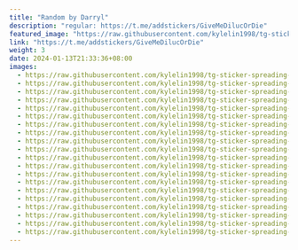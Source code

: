 ```yaml
---
title: "Random by Darryl"
description: "regular: https://t.me/addstickers/GiveMeDilucOrDie"
featured_image: "https://raw.githubusercontent.com/kylelin1998/tg-sticker-spreading-worldwide-images/main/img/3bd9aa72-cba7-4260-ab9e-61eb88713093.jpg"
link: "https://t.me/addstickers/GiveMeDilucOrDie"
weight: 3
date: 2024-01-13T21:33:36+08:00
images:
  - https://raw.githubusercontent.com/kylelin1998/tg-sticker-spreading-worldwide-images/main/img/3bd9aa72-cba7-4260-ab9e-61eb88713093.jpg
  - https://raw.githubusercontent.com/kylelin1998/tg-sticker-spreading-worldwide-images/main/img/e17de398-a668-49b9-808f-a4ebffa4c0f2.jpg
  - https://raw.githubusercontent.com/kylelin1998/tg-sticker-spreading-worldwide-images/main/img/ff1a248c-94cc-4681-b2fa-82fce9380da3.jpg
  - https://raw.githubusercontent.com/kylelin1998/tg-sticker-spreading-worldwide-images/main/img/bd425b43-03be-422f-b9e4-6a4e1d25fc99.jpg
  - https://raw.githubusercontent.com/kylelin1998/tg-sticker-spreading-worldwide-images/main/img/5add3c6b-9200-4fbc-bca4-7efec1cef913.jpg
  - https://raw.githubusercontent.com/kylelin1998/tg-sticker-spreading-worldwide-images/main/img/62518b09-a66f-4d36-9c97-d956835d09b8.jpg
  - https://raw.githubusercontent.com/kylelin1998/tg-sticker-spreading-worldwide-images/main/img/e948f8d7-22a0-490e-88c6-ba4080dd49ee.jpg
  - https://raw.githubusercontent.com/kylelin1998/tg-sticker-spreading-worldwide-images/main/img/a15d8a54-1fae-4b9e-8acf-e9d3e6457d22.jpg
  - https://raw.githubusercontent.com/kylelin1998/tg-sticker-spreading-worldwide-images/main/img/29a9ff72-c7ca-4a68-a0bb-232318bb6227.jpg
  - https://raw.githubusercontent.com/kylelin1998/tg-sticker-spreading-worldwide-images/main/img/4c0e4072-a910-48b9-90f1-2a463b2afa73.jpg
  - https://raw.githubusercontent.com/kylelin1998/tg-sticker-spreading-worldwide-images/main/img/86b1dd6f-af7f-4ee9-97ee-71757247b8b9.jpg
  - https://raw.githubusercontent.com/kylelin1998/tg-sticker-spreading-worldwide-images/main/img/aeda9a1c-8acf-4293-8e7c-b52f1ac218ce.jpg
  - https://raw.githubusercontent.com/kylelin1998/tg-sticker-spreading-worldwide-images/main/img/fb3084b4-cca6-43f4-9bfc-bda7185a98a1.jpg
  - https://raw.githubusercontent.com/kylelin1998/tg-sticker-spreading-worldwide-images/main/img/6245e107-e684-4142-ad8d-9d95d554342b.jpg
  - https://raw.githubusercontent.com/kylelin1998/tg-sticker-spreading-worldwide-images/main/img/27084cb6-15c7-48e3-a4ba-89069eee04b0.jpg
  - https://raw.githubusercontent.com/kylelin1998/tg-sticker-spreading-worldwide-images/main/img/12a33853-052a-48b1-bc16-ed7048141d8c.jpg
  - https://raw.githubusercontent.com/kylelin1998/tg-sticker-spreading-worldwide-images/main/img/4798789c-0f29-4c27-94e4-07c3667d949e.jpg
  - https://raw.githubusercontent.com/kylelin1998/tg-sticker-spreading-worldwide-images/main/img/7a649ca3-7c22-47dc-8392-7cc28065ea6b.jpg
  - https://raw.githubusercontent.com/kylelin1998/tg-sticker-spreading-worldwide-images/main/img/7bc8d920-9c5a-4d8c-ada8-26389286d545.jpg
  - https://raw.githubusercontent.com/kylelin1998/tg-sticker-spreading-worldwide-images/main/img/b8d3eec9-38eb-4184-8428-3f129e1e5543.jpg
---
```


